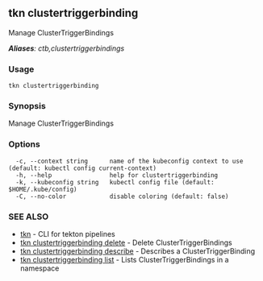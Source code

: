 ## tkn clustertriggerbinding

Manage ClusterTriggerBindings

***Aliases**: ctb,clustertriggerbindings*

### Usage

```
tkn clustertriggerbinding
```

### Synopsis

Manage ClusterTriggerBindings

### Options

```
  -c, --context string      name of the kubeconfig context to use (default: kubectl config current-context)
  -h, --help                help for clustertriggerbinding
  -k, --kubeconfig string   kubectl config file (default: $HOME/.kube/config)
  -C, --no-color            disable coloring (default: false)
```

### SEE ALSO

* [tkn](tkn.md)	 - CLI for tekton pipelines
* [tkn clustertriggerbinding delete](tkn_clustertriggerbinding_delete.md)	 - Delete ClusterTriggerBindings
* [tkn clustertriggerbinding describe](tkn_clustertriggerbinding_describe.md)	 - Describes a ClusterTriggerBinding
* [tkn clustertriggerbinding list](tkn_clustertriggerbinding_list.md)	 - Lists ClusterTriggerBindings in a namespace

